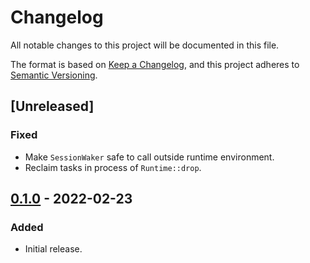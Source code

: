 # Changelog

All notable changes to this project will be documented in this file.

The format is based on [Keep a Changelog](https://keepachangelog.com/en/1.0.0/),
and this project adheres to [Semantic Versioning](https://semver.org/spec/v2.0.0.html).

## [Unreleased]
### Fixed
- Make `SessionWaker` safe to call outside runtime environment.
- Reclaim tasks in process of `Runtime::drop`.

## [0.1.0] - 2022-02-23
### Added
- Initial release.

[0.1.0]: https://github.com/kezhuw/stuck/releases/tag/v0.1.0
